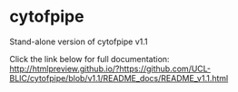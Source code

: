 # cytofpipe
Stand-alone version of cytofpipe v1.1
<br>

Click the link below for full documentation:
<br>
http://htmlpreview.github.io/?https://github.com/UCL-BLIC/cytofpipe/blob/v1.1/README_docs/README_v1.1.html

